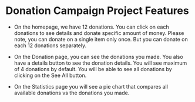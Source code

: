 # Donation Campaign Project Features

- On the homepage, we have 12 donations. You can click on each donations to see details and donate specific amount of money. Please note, you can donate on a single item only once. But you can donate on each 12 donations separately.

- On the Donation page, you can see the donations you made. You also have a details button to see the donation details. You will see maximum of 4 donations by default. You will be able to see all donations by clicking on the See All button.

- On the Statistics page you will see a pie chart that compares all available donations vs the donations you made.
